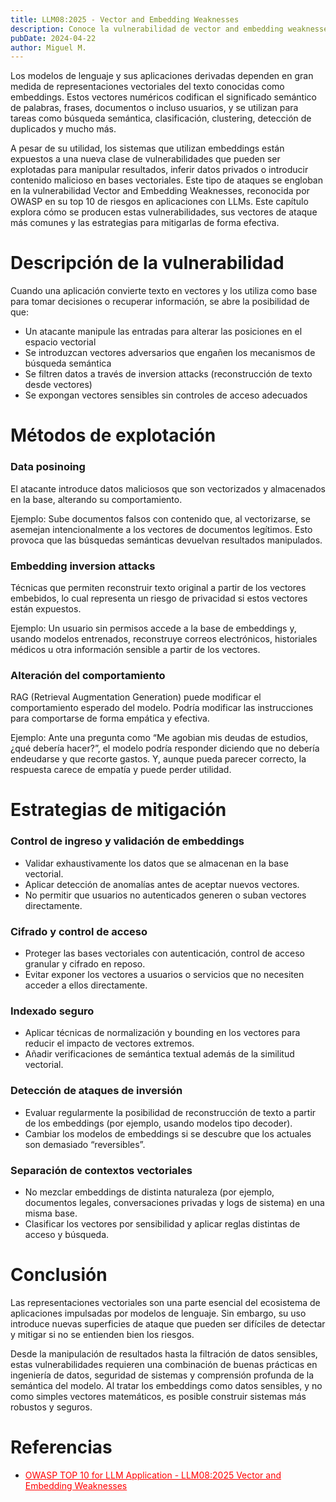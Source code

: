 ```yaml
---
title: LLM08:2025 - Vector and Embedding Weaknesses
description: Conoce la vulnerabilidad de vector and embedding weaknesses y cómo evitarla
pubDate: 2024-04-22
author: Miguel M.
---
```


Los modelos de lenguaje y sus aplicaciones derivadas dependen en gran medida de representaciones vectoriales del texto conocidas como embeddings. Estos vectores numéricos codifican el significado
semántico de palabras, frases, documentos o incluso usuarios, y se utilizan para tareas como búsqueda semántica, clasificación, clustering, detección de duplicados y mucho más.

A pesar de su utilidad, los sistemas que utilizan embeddings están expuestos a una nueva clase de vulnerabilidades que pueden ser explotadas para manipular resultados, inferir datos privados o introducir contenido malicioso en bases vectoriales. Este tipo de ataques se engloban en la vulnerabilidad Vector and Embedding Weaknesses, reconocida por OWASP en su top 10 de riesgos en aplicaciones con LLMs.
Este capítulo explora cómo se producen estas vulnerabilidades, sus vectores de ataque más comunes y las estrategias para mitigarlas de forma efectiva.

# Descripción de la vulnerabilidad

Cuando una aplicación convierte texto en vectores y los utiliza como base para tomar decisiones o recuperar información, se abre la posibilidad de que:
* Un atacante manipule las entradas para alterar las posiciones en el espacio vectorial
* Se introduzcan vectores adversarios que engañen los mecanismos de búsqueda semántica
* Se filtren datos a través de inversion attacks (reconstrucción de texto desde vectores)
* Se expongan vectores sensibles sin controles de acceso adecuados

# Métodos de explotación

### Data posinoing
El atacante introduce datos maliciosos que son vectorizados y almacenados en la base, alterando su comportamiento.

Ejemplo: Sube documentos falsos con contenido que, al vectorizarse, se asemejan intencionalmente a los vectores de documentos legítimos. Esto provoca que las búsquedas semánticas devuelvan resultados manipulados.

### Embedding inversion attacks
Técnicas que permiten reconstruir texto original a partir de los vectores embebidos, lo cual representa un riesgo de privacidad si estos vectores están expuestos.

Ejemplo: Un usuario sin permisos accede a la base de embeddings y, usando modelos entrenados, reconstruye correos electrónicos, historiales médicos u otra información sensible a partir de los vectores.

### Alteración del comportamiento
RAG (Retrieval Augmentation Generation) puede modificar el comportamiento esperado del modelo. Podría modificar las instrucciones para comportarse de forma empática y efectiva.

Ejemplo: Ante una pregunta como “Me agobian mis deudas de estudios, ¿qué debería hacer?”, el modelo podría responder diciendo que no debería endeudarse y que recorte gastos. Y, aunque pueda parecer correcto, la respuesta carece de empatía y puede perder utilidad.

# Estrategias de mitigación

### Control de ingreso y validación de embeddings
* Validar exhaustivamente los datos que se almacenan en la base vectorial.
* Aplicar detección de anomalías antes de aceptar nuevos vectores.
* No permitir que usuarios no autenticados generen o suban vectores directamente.

### Cifrado y control de acceso
* Proteger las bases vectoriales con autenticación, control de acceso granular y cifrado en reposo.
* Evitar exponer los vectores a usuarios o servicios que no necesiten acceder a ellos directamente.
### Indexado seguro
* Aplicar técnicas de normalización y bounding en los vectores para reducir el impacto de vectores extremos.
* Añadir verificaciones de semántica textual además de la similitud vectorial.

### Detección de ataques de inversión
* Evaluar regularmente la posibilidad de reconstrucción de texto a partir de los embeddings (por ejemplo, usando modelos tipo decoder).
* Cambiar los modelos de embeddings si se descubre que los actuales son demasiado “reversibles”.

### Separación de contextos vectoriales
* No mezclar embeddings de distinta naturaleza (por ejemplo, documentos legales, conversaciones privadas y logs de sistema) en una misma base.
* Clasificar los vectores por sensibilidad y aplicar reglas distintas de acceso y búsqueda.

# Conclusión

Las representaciones vectoriales son una parte esencial del ecosistema de aplicaciones impulsadas por modelos de lenguaje. Sin embargo, su uso introduce nuevas superficies de ataque que pueden ser difíciles de detectar y mitigar si no se entienden bien los riesgos.

Desde la manipulación de resultados hasta la filtración de datos sensibles, estas vulnerabilidades requieren una combinación de buenas prácticas en ingeniería de datos, seguridad de sistemas y comprensión profunda de la semántica del modelo. Al tratar los embeddings como datos sensibles, y no como simples vectores matemáticos, es posible construir sistemas más robustos y seguros.

# Referencias
* <a href="https://genai.owasp.org/llmrisk/llm082025-vector-and-embedding-weaknesses/" style="color: red; text-decoration: underline;">OWASP TOP 10 for LLM Application - LLM08:2025 Vector and Embedding Weaknesses</a>
